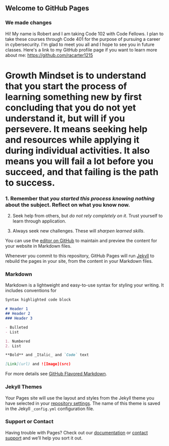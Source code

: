 ## Welcome to GitHub Pages

### We made changes

Hi! My name is Robert and I am taking Code 102 with Code Fellows. I plan to take these courses through Code 401 for the purpose of pursuing a career in cybersecurity. I'm glad to meet you all and I hope to see you in future classes. Here's a link to my GitHub profile page if you want to learn more about me: https://github.com/racarter1215

# **Growth Mindset** is to understand that you start the process of learning something new by first concluding that you do not yet understand it, but will if you persevere. It means seeking help and resources while applying it during individual activities. It also means you will fail a lot before you succeed, and that failing is the path to success.


### 1. Remember that _you started this process knowing nothing_ about the subject. Reflect on what you know now.

2. Seek help from others, but _do not rely completely on it_. Trust yourself to learn through application.

3. Always seek new challenges. These will _sharpen learned skills_.

You can use the [editor on GitHub](https://github.com/racarter1215/learning-journal/edit/master/README.md) to maintain and preview the content for your website in Markdown files.

Whenever you commit to this repository, GitHub Pages will run [Jekyll](https://jekyllrb.com/) to rebuild the pages in your site, from the content in your Markdown files.

### Markdown

Markdown is a lightweight and easy-to-use syntax for styling your writing. It includes conventions for

```markdown
Syntax highlighted code block

# Header 1
## Header 2
### Header 3

- Bulleted
- List

1. Numbered
2. List

**Bold** and _Italic_ and `Code` text

[Link](url) and ![Image](src)
```

For more details see [GitHub Flavored Markdown](https://guides.github.com/features/mastering-markdown/).

### Jekyll Themes

Your Pages site will use the layout and styles from the Jekyll theme you have selected in your [repository settings](https://github.com/racarter1215/learning-journal/settings). The name of this theme is saved in the Jekyll `_config.yml` configuration file.

### Support or Contact

Having trouble with Pages? Check out our [documentation](https://help.github.com/categories/github-pages-basics/) or [contact support](https://github.com/contact) and we’ll help you sort it out.
